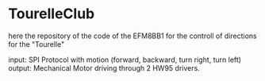 # TourelleClub

here the repository of the code of the EFM8BB1 for the controll of directions for the "Tourelle"

input: SPI Protocol with motion (forward, backward, turn right, turn left) 
output: Mechanical Motor driving through 2 HW95 drivers. 
